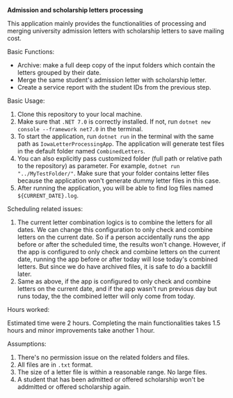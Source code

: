 **Admission and scholarship letters processing**

This application mainly provides the functionalities of processing and merging university admission letters with scholarship letters to save mailing cost.

Basic Functions:

- Archive: make a full deep copy of the input folders which contain the letters grouped by their date.
- Merge the same student's admission letter with scholarship letter.
- Create a service report with the student IDs from the previous step.

Basic Usage:

1. Clone this repository to your local machine.
2. Make sure that `.NET 7.0` is correctly installed. If not, run `dotnet new console --framework net7.0` in the terminal.
3. To start the application, run `dotnet run` in the terminal with the same path as `IowaLetterProcessingApp`. The application will generate test files in the default folder named `CombinedLetters`. 
4. You can also explicitly pass customized folder (full path or relative path to the repository) as parameter. For example, `dotnet run "../MyTestFolder/"`. Make sure that your folder contains letter files because the application won't generate dummy letter files in this case.
5. After running the application, you will be able to find log files named `${CURRENT_DATE}.log`.

Scheduling related issues:
1. The current letter combination logics is to combine the letters for all dates. We can change this configuration to only check and combine letters on the current date. So if a person accidentally runs the app before or after the scheduled time, the results won't change. However, if the app is configured to only check and combine letters on the current date, running the app before or after today will lose today's combined letters. But since we do have archived files, it is safe to do a backfill later.
2. Same as above, if the app is configured to only check and combine letters on the current date, and if the app wasn't run previous day but runs today, the the combined letter will only come from today.


Hours worked:

Estimated time were 2 hours. Completing the main functionalities takes 1.5 hours and minor improvements take another 1 hour.

Assumptions:
1. There's no permission issue on the related folders and files.
2. All files are in `.txt` format.
3. The size of a letter file is within a reasonable range. No large files.
4. A student that has been admitted or offered scholarship won't be addmitted or offered scholarship again.









